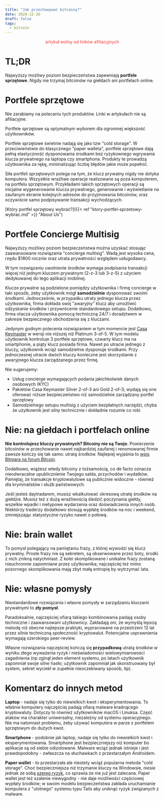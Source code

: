 ```yaml
---
title: "Jak przechowywać bitcoiny?"
date: 2020-12-26
draft: false
tags:
  - bitcoin
---
```


<p style="text-align: center;"><span style="color: #f03838;">artykuł wolny od linków afiliacyjnych</span></p>

# TL;DR

Najwyższy możliwy poziom bezpieczeństwa zapewniają **portfele sprzętowe**. Nigdy nie trzymaj bitcoinów na giełdach ani portfelach online.

# Portfele sprzętowe

Nie zarabiamy na polecaniu tych produktów. Linki w artykułach nie są afiliacyjne.

Portfele sprzętowe są optymalnym wyborem dla ogromnej większość użytkowników.

Portfele sprzętowe świetnie nadają się jako tzw "cold storage". W przeciwieństwie do klasycznego "paper walleta", portfele sprzętowe dają pełną elastyczność dysponowania środkami bez ryzykownego wgrywania klucza prywatnego na laptopa czy smartphona. Produkty te prowadzą użytkownika za rękę, minimalizując liczbę błędów jakie może popełnić.

Siła portfeli sprzętowych polega na tym, że klucz prywatny nigdy nie dotyka komputera. Wszystkie wrażliwe operacje realizowane są poza komputerem, na portfelu sprzętowym. Przykładami takich sprzętowych operacji są inicjalne wygenerowanie klucza prywatnego, generowanie i wyświetlanie na zaufanym ekranie kolejnych adresów do przyjmowania bitcoinów, oraz oczywiście samo podpisywanie transakcji wychodzących.

[Który portfel sprzętowy wybrać?]({{< ref "ktory-portfel-sprzetowy-wybrac.md" >}} "About Us")


# Portfele Concierge Multisig

Najwyższy możliwy poziom bezpieczeństwa można uzyskać stosując zaawansowane rozwiązania "concierge multisig". Wadą jest wysoka cena, rzędu $1800 rocznie oraz utrata prywatności względem usługodawcy.

W tym rozwiązaniu uwolnienie środków wymaga podpisania transakcji więcej niż jednym kluczem prywatnym (2-z-3 lub 3-z-5) z użyciem  dedykowanej do tego aplikacji mobilnej.

Klucze prywatne są podzielone pomiędzy użytkownika i firmę concierge w taki sposób, żeby użytkownik mógł **samodzielnie** dysponować swoimi środkami. Jednocześnie, w przypadku utraty jednego klucza przez użytkownika, firma dokłada swój "awaryjny" klucz aby umożliwić odzyskanie środków i przywrócenie standardowego setupu. Dodatkowo, firma otacza użytkownika pomocą techniczną 24/7 i doradztwem w zakresie bezpiecznego obchodzenia się z kluczami.

Jedynym godnym polecenia rozwiązaniem w tym momencie jest [Casa Keymaster](https://keys.casa/keymaster/) w wersji nie niższej niż Platinum 3-of-5. W tym modelu użytkownik kontroluje 3 portfele sprzętowe, czwarty klucz ma na smartphonie, a piąty klucz posiada firma. Nawet po utracie jednego z kluczy, użytkownik wciąż samodzielnie dysponuje środkami. Przy jednoczesnej utracie dwóch kluczy konieczne jest skorzystanie z awaryjnego klucza zarządzanego przez firmę.

Nie sugerujemy:

* Usług concierge wymagających podania jakichkolwiek danych osobowych (KYC)
* Pakietów Casa Keymaster Silver 2-of-3 ani Gold 2-of-3; wydają się one oferować niższe bezpieczeństwo niż samodzielnie zarządzany portfel sprzętowy
* Samodzielnego setupu multisig z użyciem bezpłatnych narzędzi, chyba że użytkownik jest silny technicznie i dokładnie rozumie co robi

# Nie: na giełdach i portfelach online

**Nie kontrolujesz kluczy prywatnych? Bitcoiny nie są Twoje**. Powierzenie bitcoinów w przechowanie nawet najbardziej zaufanej i renomowanej firmie zawsze kończy się tak samo: utratą środków. Najlepiej wyjaśnia to [wpis Bitmara na forum Bitcoin](https://forum.bitcoin.pl/viewtopic.php?f=93&t=32616).

Dodatkowo, wiążesz wtedy bitcoiny z tożsamością, co de facto oznacza nieodwracalne upublicznienie Twojego salda, przychodów i wydatków. Pamiętaj, że transakcje kryptowalutowe są publicznie widoczne - również dla kryminalistów i służb państwowych.

Jeśli jesteś daytradarem, musisz wkalkulować okresową utratę środków na giełdzie. Musisz też z dużą wrażliwością śledzić poczynania giełdy, wszelkie wpadki i nietypowe wydarzenia oraz doświadczenia innych osób. Niektórzy traderzy dodatkowo stosują wypłatę środków na noc i weekend, zmniejszając statystyczne ryzyko nawet o połowę.

# Nie: brain wallet

To pomysł polegający na pamiętaniu frazy, z której wywodzi się klucz prywatny. Proste frazy nie są sekretem, są obserwowane przez boty, środki z nich znikną natychmiast. Z kolei skomplikowane i unikalne frazy zostaną nieuchronnie zapomniane przez użytkownika; najczęściej też mimo pozornego skomplikowania mają zbyt małą entropię by wytrzymać lata.

# Nie: własne pomysły

Niestandardowe rozwiązania i własne pomysły w zarządzaniu kluczami prywatnymi to **zły pomysł**.

Paradoksalnie, najczęściej ofiarą takiego kombinowania padają osoby techniczne i zaawansowani użytkownicy. Zakładają oni, że wymyślą lepszą metodę niż obecne najlepsze praktyki, wypracowane na przestrzeni 12 lat przez silnie techniczną społeczność kryptowalut. Potencjalne usprawnienia wymagają szerokiego peer-review.

Własne rozwiązania najczęściej kończą się **przypadkową** utratą środków w wyniku złego wyważenia ryzyk i nieświadomości wielowymiarowości zagadnienia (np zginął jeden element systemu, po latach użytkownik zapomniał swoje silne hasło; użytkownik zapomniał jak skonstruowany był system, sekret wyciekł w zupełnie nieoczekiwany sposób, itp).


# Komentarz do innych metod

**Laptop** - nadaje się tylko do niewielkich kwot i eksperymentowania. To właśnie komputery najczęściej padają ofiarą malware kradnącego kryptowaluty. Dotyczy to również użytkowników macOS i Linuksa. Część ataków ma charakter uniwersalny, niezależny od systemu operacyjnego. Nie ma natomiast problemu, żeby używać komputera w parze z portfelem sprzętowym do dużych kwot.

**Smartphone** - podobnie jak laptop, nadaje się tylko do niewielkich kwot i eksperymentowania. Smartphone jest bezpieczniejszy niż komputer bo aplikacje są od siebie odizolowane. Malware wciąż jednak istnieje i jest prawdopodobny - zwłaszcza na słuchawkach z przestarzałym Androidem. 

**Paper wallet** - to przestarzała ale niestety wciąż popularna metoda "cold storage". Choć bezpieczniejsza niż trzymanie kluczy na Windowsie, niesie jednak ze sobą [szereg ryzyk](https://en.bitcoin.it/wiki/Paper_wallet), co sprawia że nie już jest zalecana. Paper wallet jest też szalenie niewygodny - nie daje możliwości częściowej wypłaty środków; w swoim modelu bezpieczeństwa zakłada uruchamianie komputera z "ulotnego" systemu typu Tails aby uniknąć ryzyk związanych z malware.
